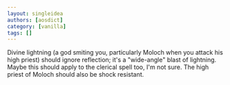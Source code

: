 ```yaml
---
layout: singleidea
authors: [aosdict]
category: [vanilla]
tags: []
---
```

Divine lightning (a god smiting you, particularly Moloch when you attack his high priest) should ignore reflection; it's a "wide-angle" blast of lightning. Maybe this should apply to the clerical spell too, I'm not sure. The high priest of Moloch should also be shock resistant.
